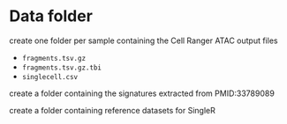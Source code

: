 # Data folder

create one folder per sample containing the Cell Ranger ATAC output files
* `fragments.tsv.gz`
* `fragments.tsv.gz.tbi`
* `singlecell.csv`

create a folder containing the signatures extracted from PMID:33789089

create a folder containing reference datasets for SingleR
